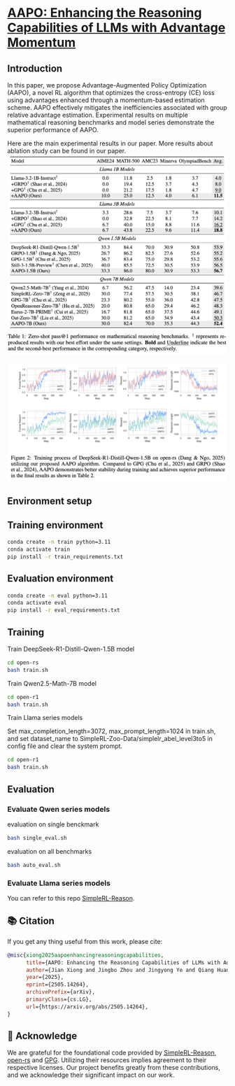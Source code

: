 # [AAPO: Enhancing the Reasoning Capabilities of LLMs with Advantage Momentum](https://arxiv.org/abs/2505.14264v2)

## Introduction
In this paper, we propose Advantage-Augmented Policy Optimization (AAPO), a novel RL algorithm
that optimizes the cross-entropy (CE) loss using advantages enhanced through a momentum-based estimation scheme. AAPO effectively mitigates the
inefficiencies associated with group relative advantage estimation. Experimental
results on multiple mathematical reasoning benchmarks and model series demonstrate the superior
performance of AAPO.

Here are the main experimental results in our paper. More results about ablation study can be found in our paper.
![](images/1.png)

![](images/2.png)


## Environment setup
## Training environment
```bash
conda create -n train python=3.11
conda activate train
pip install -r train_requirements.txt
```

## Evaluation environment
```bash
conda create -n eval python=3.11
conda activate eval
pip install -r eval_requirements.txt
```

## Training
Train DeepSeek-R1-Distill-Qwen-1.5B model
```bash
cd open-rs
bash train.sh
```

Train Qwen2.5-Math-7B model
```bash
cd open-r1
bash train.sh
```

Train Llama series models

Set max_completion_length=3072, max_prompt_length=1024 in train.sh, and set dataset_name to SimpleRL-Zoo-Data/simplelr_abel_level3to5 in config file and clear the system prompt.

```bash
cd open-r1
bash train.sh
```

## Evaluation
### Evaluate Qwen series models
evaluation on single benckmark
```bash
bash single_eval.sh
```

evaluation on all benchmarks
```bash
bash auto_eval.sh
```

### Evaluate Llama series models
You can refer to this repo [SimpleRL-Reason](https://github.com/hkust-nlp/simpleRL-reason).

## 📚 Citation
If you get any thing useful from this work, please cite:
```bibtex
@misc{xiong2025aapoenhancingreasoningcapabilities,
      title={AAPO: Enhancing the Reasoning Capabilities of LLMs with Advantage Momentum}, 
      author={Jian Xiong and Jingbo Zhou and Jingyong Ye and Qiang Huang and Dejing Dou},
      year={2025},
      eprint={2505.14264},
      archivePrefix={arXiv},
      primaryClass={cs.LG},
      url={https://arxiv.org/abs/2505.14264}, 
}
```

## 🙏 Acknowledge
We are grateful for the foundational code provided by [SimpleRL-Reason](https://github.com/hkust-nlp/simpleRL-reason), [open-rs](https://github.com/knoveleng/open-rs) and [GPG](https://github.com/AMAP-ML/GPG). Utilizing their resources implies agreement to their respective licenses. Our project benefits greatly from these contributions, and we acknowledge their significant impact on our work.